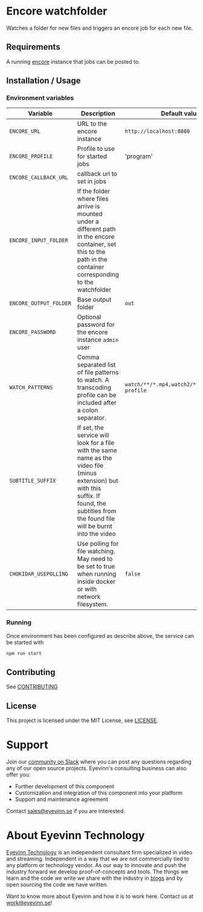 # Encore watchfolder

Watches a folder for new files and triggers an encore job for each new file.

## Requirements

A running [encore](https://github.com/svt/encore) instance that jobs can be posted to.

## Installation / Usage

### Environment variables

| Variable               | Description                                                                                                                                                                                    | Default value                                 |
| ---------------------- |------------------------------------------------------------------------------------------------------------------------------------------------------------------------------------------------| --------------------------------------------- |
| `ENCORE_URL`           | URL to the encore instance                                                                                                                                                                     | `http://localhost:8080`                       |
| `ENCORE_PROFILE`       | Profile to use for started jobs                                                                                                                                                                | 'program'                                     |
| `ENCORE_CALLBACK_URL`  | callback url to set in jobs                                                                                                                                                                    |                                               |
| `ENCORE_INPUT_FOLDER`  | If the folder where files arrive is mounted under a different path in the encore container, set this to the path in the container corresponding to the watchfolder                             |                                               |
| `ENCORE_OUTPUT_FOLDER` | Base output folder                                                                                                                                                                             | `out`                                         |
| `ENCORE_PASSWORD` | Optional password for the encore instance `admin` user                                                                                                                                         | |
| `WATCH_PATTERNS`       | Comma separated list of file patterns to watch. A transcoding profile can be included after a colon separator.                                                                                 | `watch/**/*.mp4,watch2/**/*.mp4:fast-profile` |
| `SUBTITLE_SUFFIX`      | If set, the service will look for a file with the same name as the video file (minus extension) but with this suffix. If found, the subtitles from the found file will be burnt into the video |                                               |
| `CHOKIDAR_USEPOLLING`  | Use polling for file watching. May need to be set to true when running inside docker or with network filesystem.                                                                               | `false`                                       |

### Running

Once environment has been configured as describe above, the service can be started with

```bash
npm run start
```

## Contributing

See [CONTRIBUTING](CONTRIBUTING.md)

## License

This project is licensed under the MIT License, see [LICENSE](LICENSE).

# Support

Join our [community on Slack](http://slack.streamingtech.se) where you can post any questions regarding any of our open source projects. Eyevinn's consulting business can also offer you:

- Further development of this component
- Customization and integration of this component into your platform
- Support and maintenance agreement

Contact [sales@eyevinn.se](mailto:sales@eyevinn.se) if you are interested.

# About Eyevinn Technology

[Eyevinn Technology](https://www.eyevinntechnology.se) is an independent consultant firm specialized in video and streaming. Independent in a way that we are not commercially tied to any platform or technology vendor. As our way to innovate and push the industry forward we develop proof-of-concepts and tools. The things we learn and the code we write we share with the industry in [blogs](https://dev.to/video) and by open sourcing the code we have written.

Want to know more about Eyevinn and how it is to work here. Contact us at work@eyevinn.se!
